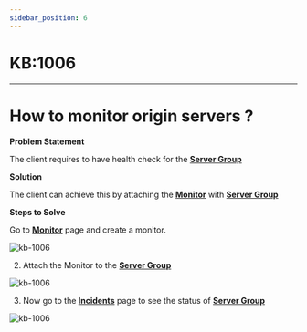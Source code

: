 ```yaml
---
sidebar_position: 6
---
```


# KB:1006
----------

# How to monitor origin servers ?

**Problem Statement**

The client requires to have health check for the [**Server Group**](docs/waf/listener/server_groups/servergroup.md)

**Solution**

The client can achieve this by attaching the [**Monitor**](docs/waf/listener/monitor.md) with [**Server Group**](docs/waf/listener/server_groups/servergroup.md)


**Steps to Solve**

Go to [**Monitor**](docs/waf/listener/monitor.md) page and create a monitor.

![kb-1006](/tutorials/kb6.png)

2. Attach the Monitor to the [**Server Group**](docs/waf/listener/server_groups/servergroup.md)

![kb-1006](/tutorials/kb61.png)

3. Now go to the [**Incidents**](docs/waf/incidents.md) page to see the status of [**Server Group**](docs/waf/listener/server_groups/servergroup.md)

![kb-1006](/tutorials/kb66incident.png)
